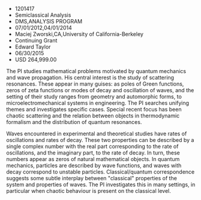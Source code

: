 
* 1201417
* Semiclassical Analysis
* DMS,ANALYSIS PROGRAM
* 07/01/2012,04/01/2014
* Maciej Zworski,CA,University of California-Berkeley
* Continuing Grant
* Edward Taylor
* 06/30/2015
* USD 264,999.00

The PI studies mathematical problems motivated by quantum mechanics and wave
propagation. His central interest is the study of scattering resonances. These
appear in many guises: as poles of Green functions, zeros of zeta functions or
modes of decay and oscillation of waves, and the setting of their study ranges
from geometry and automorphic forms, to microelectromechanical systems in
engineering. The PI searches unifying themes and investigates specific cases.
Special recent focus has been chaotic scattering and the relation between
objects in thermodynamic formalism and the distribution of quantum resonances.

Waves encountered in experimental and theoretical studies have rates of
oscillations and rates of decay. These two properties can be described by a
single complex number with the real part corresponding to the rate of
oscillations, and the imaginary part, to the rate of decay. In turn, these
numbers appear as zeros of natural mathematical objects. In quantum mechanics,
particles are described by wave functions, and waves with decay correspond to
unstable particles. Classical/quantum correspondence suggests some subtle
interplay between "classical" properties of the system and properties of waves.
The PI investigates this in many settings, in particular when chaotic behaviour
is present on the classical level.
